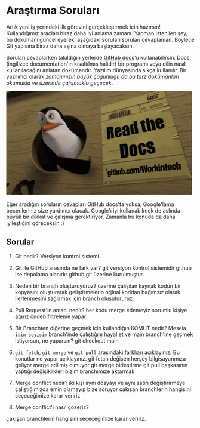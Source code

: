 # Araştırma Soruları

Artık yeni iş yerindeki ilk görevini gerçekleştirmek için hazırsın! Kullandığımız araçları biraz daha iyi anlama zamanı. Yapman istenilen şey, bu dokümanı güncelleyerek, aşağıdaki soruları soruları cevaplaman. Böylece Git yapısına biraz daha aşina olmaya başlayacaksın.

Soruları cevaplarken takıldığın yerlerde [GitHub docs](https://docs.github.com/en)'u kullanabilirsin. Docs, (ingilizce documentation'ın kısaltılmış halidir) bir programı veya dilin nasıl kullanılacağını anlatan dokümandır. Yazılım dünyasında sıkça kullanılır. Bir yazılımcı olarak _zamanınızın büyük çoğunluğu da bu tarz dokümanları okumakla ve üzerinde çalışmakla geçecek_.

![READ THE DOCS](https://github.com/Workintech/FSWeb-S1G1-Projesi-Web-Development-Projesi-icin-Git/blob/main/read-the-docs-wit.gif?raw=true)

Eğer aradığın soruların cevapları GitHub docs'ta yoksa, Google'lama becerileriniz size yardımcı olacak. Google'ı iyi kullanabilmek de aslında büyük bir dikkat ve çalışma gerektiriyor. Zamanla bu konuda da daha iyileştiğini göreceksin :)

## Sorular

1. Git nedir?
Versiyon kontrol sistemi.

2. Git ile GitHub arasında ne fark var?
git versiyon kontrol sistemidir github ise depolama alanıdır github git üzerine kurulmuştur.

3. Neden bir branch oluşturuyoruz?
üzerine çalışılan kaynak kodun bir kopyasını oluşturarak geliştirmelerin orjinal koddan bağımsız olarak ilerlenmesini sağlamak için branch oluşutururuz.

4. Pull Request'in amacı nedir?
her kodu merge edemeyiz sorumlu kişiye atarız önden filtreleme yapar

5. Bir Branchten diğerine geçmek için kullandığın KOMUT nedir? Mesela `isim-soyisim` branch'inde çalıştığını hayal et ve main branch'ine geçmek istiyorsun, ne yaparsın?
git checkout main

6. `git fetch`, `git merge` ve `git pull` arasındaki farklıarı açıklayınız. Bu konutlar ne yapar açıklayınız.
git fetch değişen herşey bilgisayarımıza geliyor merge edilmiş olmuyor
git merge birleştirme
git pull başkasının yaptığı değişiklikleri bizim branchımıze aktarmak

7. Merge conflict nedir?
iki kişi aynı dosyayı ve aynı satırı değiştirirmeye çalıştığımızda emin olamayıp bize soruyor çakışan branchlerin hangisini seçeceğimize karar veririz

8. Merge conflict'i nasıl çözeriz?

çakışan branchlerin hangisini seçeceğimize karar veririz.